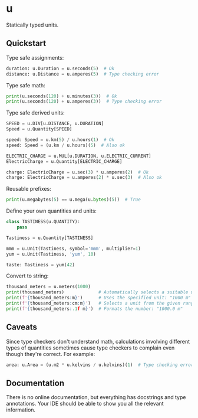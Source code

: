 # u

Statically typed units.

## Quickstart

Type safe assignments:

```python
duration: u.Duration = u.seconds(5)  # Ok
distance: u.Distance = u.amperes(5)  # Type checking error
```

Type safe math:

```python
print(u.seconds(120) + u.minutes(3))  # Ok
print(u.seconds(120) + u.amperes(3))  # Type checking error
```

Type safe derived units:

```python
SPEED = u.DIV[u.DISTANCE, u.DURATION]
Speed = u.Quantity[SPEED]

speed: Speed = u.km(5) / u.hours(1)  # Ok
speed: Speed = (u.km / u.hours)(5)  # Also ok

ELECTRIC_CHARGE = u.MUL[u.DURATION, u.ELECTRIC_CURRENT]
ElectricCharge = u.Quantity[ELECTRIC_CHARGE]

charge: ElectricCharge = u.sec(3) * u.amperes(2)  # Ok
charge: ElectricCharge = u.amperes(2) * u.sec(3)  # Also ok
```

Reusable prefixes:

```python
print(u.megabytes(5) == u.mega(u.bytes)(5))  # True
```

Define your own quantities and units:

```python
class TASTINESS(u.QUANTITY):
    pass

Tastiness = u.Quantity[TASTINESS]

mmm = u.Unit(Tastiness, symbol='mmm', multiplier=1)
yum = u.Unit(Tastiness, 'yum', 10)

taste: Tastiness = yum(42)
```

Convert to string:

```python
thousand_meters = u.meters(1000)
print(thousand_meters)             # Automatically selects a suitable unit: "1 km"
print(f'{thousand_meters:m}')      # Uses the specified unit: "1000 m"
print(f'{thousand_meters:cm:m}')   # Selects a unit from the given range: "1000 m"
print(f'{thousand_meters:.1f m}')  # Formats the number: "1000.0 m"
```

## Caveats

Since type checkers don't understand math, calculations involving different types of quantities
sometimes cause type checkers to complain even though they're correct. For example:

```python
area: u.Area = (u.m2 * u.kelvins / u.kelvins)(1)  # Type checking error
```

## Documentation

There is no online documentation, but everything has docstrings and type annotations. Your IDE
should be able to show you all the relevant information.
